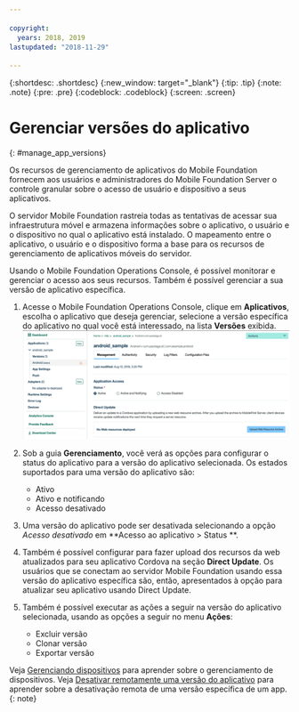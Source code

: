 ```yaml
---

copyright:
  years: 2018, 2019
lastupdated: "2018-11-29"

---
```


{:shortdesc: .shortdesc}
{:new_window: target="_blank"}
{:tip: .tip}
{:note: .note}
{:pre: .pre}
{:codeblock: .codeblock}
{:screen: .screen}

# Gerenciar versões do aplicativo
{: #manage_app_versions}

Os recursos de gerenciamento de aplicativos do Mobile Foundation fornecem aos usuários e administradores do Mobile Foundation Server o controle granular sobre o acesso de usuário e dispositivo a seus aplicativos.

O servidor Mobile Foundation rastreia todas as tentativas de acessar sua infraestrutura móvel e armazena informações sobre o aplicativo, o usuário e o dispositivo no qual o aplicativo está instalado. O mapeamento entre o aplicativo, o usuário e o dispositivo forma a base para os recursos de gerenciamento de aplicativos móveis do servidor.

Usando o Mobile Foundation Operations Console, é possível monitorar e gerenciar o acesso aos seus recursos. Também é possível gerenciar a sua versão de aplicativo específica.

1.  Acesse o Mobile Foundation Operations Console, clique em **Aplicativos**, escolha o aplicativo que deseja gerenciar, selecione a versão específica do aplicativo no qual você está interessado, na lista **Versões** exibida.
   ![Gerenciar versão do aplicativo](images/app_version_management.png)

2. Sob a guia **Gerenciamento**, você verá as opções para configurar o status do aplicativo para a versão do aplicativo selecionada. Os estados suportados para uma versão do aplicativo são:
   * Ativo
   * Ativo e notificando
   * Acesso desativado
3. Uma versão do aplicativo pode ser desativada selecionando a opção *Acesso desativado* em **Acesso ao aplicativo > Status **.
4. Também é possível configurar para fazer upload dos recursos da web atualizados para seu aplicativo Cordova na seção **Direct Update**. Os usuários que se conectam ao servidor Mobile Foundation usando essa versão do aplicativo específica são, então, apresentados à opção para atualizar seu aplicativo usando Direct Update.
5. Também é possível executar as ações a seguir na versão do aplicativo selecionada, usando as opções a seguir no menu **Ações**:
   *  Excluir versão
   *  Clonar versão
   *  Exportar versão


Veja [Gerenciando dispositivos](manage_devices.html) para aprender sobre o gerenciamento de dispositivos. Veja [Desativar remotamente uma versão do aplicativo](remote_disable_app_version.html) para aprender sobre a desativação remota de uma versão específica de um app.
{: note}

